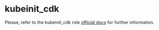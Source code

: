 # kubeinit_cdk

Please, refer to the kubeinit_cdk role
[official docs](https://kubeinit.github.io/kubeinit/roles/role-kubeinit_cdk.html)
for further information.
